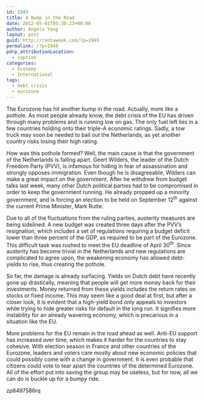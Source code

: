 ```yaml
---
id: 1949
title: A Bump in the Road
date: 2012-05-01T05:30:23+00:00
author: Angela Yang
layout: post
guid: http://rantaweek.com/?p=1949
permalink: /?p=1949
pdrp_attributionLocation:
  - caption
categories:
  - Economy
  - International
tags:
  - debt crisis
  - eurozone
---
```

The Eurozone has hit another bump in the road. Actually, more like a pothole. As most people already know, the debt crisis of the EU has driven through many problems and is running low on gas. The only fuel left lies in a few countries holding onto their triple-A economic ratings. Sadly, a tow truck may soon be needed to bail out the Netherlands, as yet another country risks losing their high rating.

How was this pothole formed? Well, the main cause is that the government of the Netherlands is falling apart. Geert Wilders, the leader of the Dutch Freedom Party (PVV), is infamous for hiding in fear of assassination and strongly opposes immigration. Even though he is disagreeable, Wilders can make a great impact on the government. After he withdrew from budget talks last week, many other Dutch political parties had to be compromised in order to keep the government running. He already propped up a minority government, and is forcing an election to be held on September 12<sup>th</sup> against the current Prime Minister, Mark Rutte.

Due to all of the fluctuations from the ruling parties, austerity measures are being sidelined. A new budget was created three days after the PVV’s resignation, which includes a set of regulations requiring a budget deficit lower than three percent of the GDP, as required to be part of the Eurozone. This difficult task was rushed to meet the EU deadline of April 30<sup>th</sup>. Since austerity has become trivial in the Netherlands and new regulations are complicated to agree upon, the weakening economy has allowed debt-yields to rise, thus creating the pothole.

So far, the damage is already surfacing. Yields on Dutch debt have recently gone up drastically, meaning that people will get more money back for their investments. Money returned from these yields includes the return rates on stocks or fixed income. This may seem like a good deal at first, but after a closer look, it is evident that a high-yield bond only appeals to investors while trying to hide greater risks for default in the long run. It signifies more instability for an already wavering economy, which is precarious in a situation like the EU.

More problems for the EU remain in the road ahead as well. Anti-EU support has increased over time, which makes it harder for the countries to stay cohesive. With election season in France and other countries of the Eurozone, leaders and voters care mostly about new economic policies that could possibly come with a change in government. It is even probable that citizens could vote to tear apart the countries of the determined Eurozone. All of the effort put into saving the group may be useless, but for now, all we can do is buckle up for a bumpy ride.

<div>
</div>

<div>
  zp8497586rq
</div>